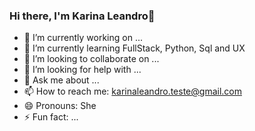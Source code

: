 ### Hi there, I'm Karina Leandro👋

- 🔭 I’m currently working on ...
- 🌱 I’m currently learning FullStack, Python, Sql and UX
- 👯 I’m looking to collaborate on ...
- 🤔 I’m looking for help with ...
- 💬 Ask me about ...
- 📫 How to reach me: karinaleandro.teste@gmail.com
- 😄 Pronouns: She
- ⚡ Fun fact: ...

